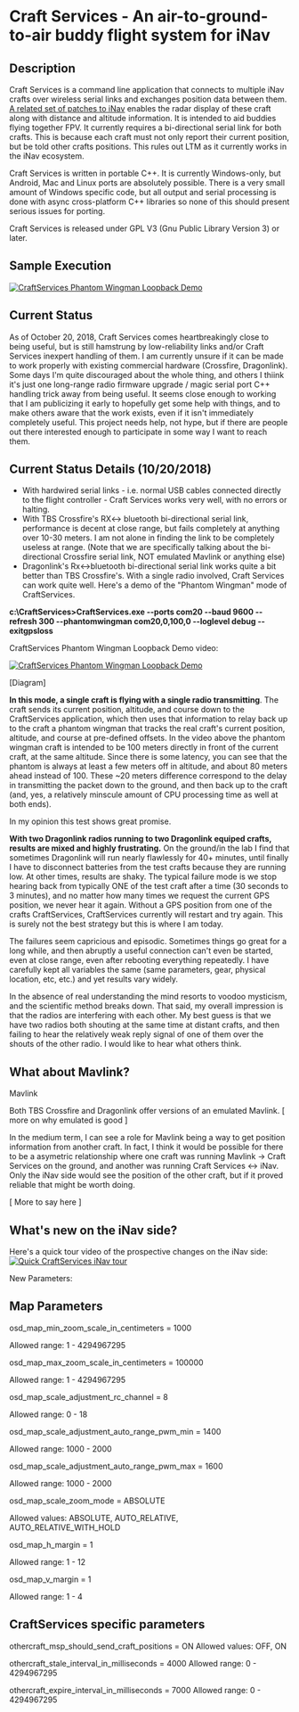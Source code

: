 # Craft Services - An air-to-ground-to-air buddy flight system for iNav

## Description

Craft Services is a command line application that connects to multiple iNav crafts over wireless serial links and exchanges position data between them. [A related set of patches to iNav](https://github.com/StewLG/inav/tree/CraftServicesHandRebase) enables the radar display of these craft along with distance and altitude information. It is intended to aid buddies flying together FPV. It currently requires a bi-directional serial link for both crafts. This is because each craft must not only report their current position, but be told other crafts positions. This rules out LTM as it currently works in the iNav ecosystem.

Craft Services is written in portable C++. It is currently Windows-only, but Android, Mac and Linux ports are absolutely possible. There is a very small amount of Windows specific code, but all output and serial processing is done with async cross-platform C++ libraries so none of this should present serious issues for porting.

Craft Services is released under GPL V3 (Gnu Public Library Version 3) or later.

## Sample Execution

[![CraftServices Phantom Wingman Loopback Demo](https://i.vimeocdn.com/video/733615379_640.jpg)](https://vimeo.com/296246413/bfea54dfde)

## Current Status

As of October 20, 2018, Craft Services comes heartbreakingly close to being useful, but is still hamstrung by low-reliability links and/or Craft Services inexpert handling of them. I am currently unsure if it can be made to work properly with existing commercial hardware (Crossfire, Dragonlink). Some days I'm quite discouraged about the whole thing, and others I thiink it's just one long-range radio firmware upgrade / magic serial port C++ handling trick away from being useful. It seems close enough to working that I am publicizing it early to hopefully get some help with things, and to make others aware that the work exists, even if it isn't immediately completely useful. This project needs help, not hype, but if there are people out there interested enough to participate in some way I want to reach them.

## Current Status Details (10/20/2018)

* With hardwired serial links - i.e. normal USB cables connected directly to the flight controller - Craft Services works very well, with no errors or halting.
* With TBS Crossfire's RX<-> bluetooth bi-directional serial link, performance is decent at close range, but fails completely at anything over 10-30 meters. I am not alone in finding the link to be completely useless at range. (Note that we are specifically talking about the bi-directional Crossfire serial link, NOT emulated Mavlink or anything else)
* Dragonlink's Rx<->bluetooth bi-directional serial link works quite a bit better than TBS Crossfire's. With a single radio involved, Craft Services can work quite well. Here's a demo of the "Phantom Wingman" mode of CraftServices. 

**c:\CraftServices>CraftServices.exe --ports com20 --baud 9600 --refresh 300 --phantomwingman com20,0,100,0 --loglevel debug --exitgpsloss**

CraftServices Phantom Wingman Loopback Demo video:

[![CraftServices Phantom Wingman Loopback Demo](https://i.vimeocdn.com/video/733595452_640.jpg)](https://vimeo.com/296230738/47e155a2db)


[Diagram]

**In this mode, a single craft is flying with a single radio transmitting**. The craft sends its current position, altitude, and course down to the CraftServices application, which then uses that information to relay back up to the craft a phantom wingman that tracks the real craft's current position, altitude, and course at pre-defined offsets. In the video above the phantom wingman craft is intended to be 100 meters directly in front of the current craft, at the same altitude. Since there is some latency, you can see that the phantom is always at least a few meters off in altitude, and about 80 meters ahead instead of 100. These ~20 meters difference correspond to the delay in transmitting the packet down to the ground, and then back up to the craft (and, yes, a relatively minscule amount of CPU processing time as well at both ends).

In my opinion this test shows great promise.

**With two Dragonlink radios running to two Dragonlink equiped crafts, results are mixed and highly frustrating.** On the ground/in the lab I find that sometimes Dragonlink will run nearly flawlessly for 40+ minutes, until finally I have to disconnect batteries from the test crafts because they are running low. At other times, results are shaky. The typical failure mode is we stop hearing back from typically ONE of the test craft after a time (30 seconds to 3 minutes), and no matter how many times we request the current GPS position, we never hear it again. Without a GPS position from one of the crafts CraftServices, CraftServices currently will restart and try again. This is surely not the best strategy but this is where I am today.

The failures seem capricious and episodic. Sometimes things go great for a long while, and then abruptly a useful connection can't even be started, even at close range, even after rebooting everything repeatedly. I have carefully kept all variables the same (same parameters, gear, physical location, etc, etc.) and yet results vary widely.

In the absence of real understanding the mind resorts to voodoo mysticism, and the scientific method breaks down. That said, my overall impression is that the radios are interfering with each other. My best guess is that we have two radios both shouting at the same time at distant crafts, and then failing to hear the relatively weak reply signal of one of them over the shouts of the other radio. I would like to hear what others think.

## What about Mavlink? 

Mavlink 

Both TBS Crossfire and Dragonlink offer versions of an emulated Mavlink. [ more on why emulated is good ]

In the medium term, I can see a role for Mavlink being a way to get position information from another craft. In fact, I think it would be possible for there to be a asymetric relationship where one craft was running Mavlink -> Craft Services on the ground, and another was running Craft Services <-> iNav. Only the iNav side would see the position of the other craft, but if it proved reliable that might be worth doing.

[ More to say here ]

## What's new on the iNav side?

Here's a quick tour video of the prospective changes on the iNav side:
[![Quick CraftServices iNav tour](https://i.vimeocdn.com/video/733613502_640.jpg)](https://vimeo.com/296244911/4e7a55570f)

New Parameters:

## Map Parameters
osd_map_min_zoom_scale_in_centimeters = 1000

Allowed range: 1 - 4294967295

osd_map_max_zoom_scale_in_centimeters = 100000

Allowed range: 1 - 4294967295

osd_map_scale_adjustment_rc_channel = 8

Allowed range: 0 - 18

osd_map_scale_adjustment_auto_range_pwm_min = 1400

Allowed range: 1000 - 2000

osd_map_scale_adjustment_auto_range_pwm_max = 1600

Allowed range: 1000 - 2000

osd_map_scale_zoom_mode = ABSOLUTE

Allowed values: ABSOLUTE, AUTO_RELATIVE, AUTO_RELATIVE_WITH_HOLD

osd_map_h_margin = 1

Allowed range: 1 - 12

osd_map_v_margin = 1

Allowed range: 1 - 4

## CraftServices specific parameters

othercraft_msp_should_send_craft_positions = ON
Allowed values: OFF, ON

othercraft_stale_interval_in_milliseconds = 4000
Allowed range: 0 - 4294967295

othercraft_expire_interval_in_milliseconds = 7000
Allowed range: 0 - 4294967295



